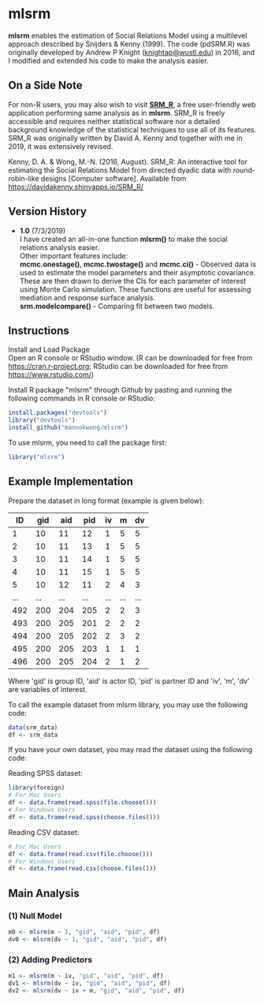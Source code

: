 # mlsrm
**mlsrm** enables the estimation of Social Relations Model using a multilevel approach described by Snijders &amp; Kenny (1999). The code (pdSRM.R) was originally developed by Andrew P Knight (knightap@wustl.edu) in 2016, and I modified and extended his code to make the analysis easier.

## On a Side Note
For non-R users, you may also wish to visit [**SRM_R**](https://davidakenny.shinyapps.io/SRM_R/), a free user-friendly web
application performing same analysis as in **mlsrm**. SRM_R is freely accessible and requires neither statistical software nor a detailed background knowledge of the statistical techniques to use all of its features. SRM_R was originally written by David A. Kenny and together with me in 2019, it was extensively revised.

Kenny, D. A. & Wong, M.-N. (2016, August). SRM_R: An interactive tool for estimating the Social Relations Model from directed dyadic data with round-robin-like designs [Computer software]. Available from https://davidakenny.shinyapps.io/SRM_R/

## Version History
+ **1.0** (7/3/2019)  
I have created an all-in-one function **mlsrm()** to make the social relations analysis easier.  
Other important features include:  
**mcmc.onestage()**, **mcmc.twostage()** and **mcmc.ci()** - Observed data is used to estimate the model parameters and their asymptotic covariance. These are then drawn to derive the CIs for each parameter of interest using Monte Carlo simulation. These functions are useful for assessing mediation and response surface analysis.  
**srm.modelcompare()** - Comparing fit between two models.

## Instructions
Install and Load Package   
Open an R console or RStudio window. (R can be downloaded for free from https://cran.r-project.org; RStudio can be downloaded for free from https://www.rstudio.com/)

Install R package "mlsrm" through Github by pasting and running the following commands in R console or RStudio:
```R
install.packages("devtools") 
library("devtools") 
install_github("mannokwong/mlsrm")  
```

To use mlsrm, you need to call the package first:
```R
library("mlsrm") 
```

## Example Implementation
Prepare the dataset in long format (example is given below): 

ID|gid|aid|pid|iv|m|dv
-|-|-|-|-|-|-
1|10|11|12|1|5|5
2|10|11|13|1|5|5
3|10|11|14|1|5|5
4|10|11|15|1|5|5
5|10|12|11|2|4|3
...|...|...|...|...|...|...
492|200|204|205|2|2|3
493|200|205|201|2|2|2
494|200|205|202|2|3|2
495|200|205|203|1|1|1
496|200|205|204|2|1|2

Where 'gid' is group ID, 'aid' is actor ID, 'pid' is partner ID and 'iv', 'm', 'dv' are variables of interest. 

To call the example dataset from mlsrm library, you may use the following code:
```R
data(srm_data)
df <- srm_data
```

If you have your own dataset, you may read the dataset using the following code:

Reading SPSS dataset:
```R
library(foreign)
# For Mac Users
df <- data.frame(read.spss(file.choose()))
# For Windows Users
df <- data.frame(read.spss(choose.files()))
```
Reading CSV dataset:
```R
# For Mac Users
df <- data.frame(read.csv(file.choose()))
# For Windows Users
df <- data.frame(read.csv(choose.files()))
```
## Main Analysis
### (1) Null Model
```R
m0 <- mlsrm(m ~ 1, "gid", "aid", "pid", df)
dv0 <- mlsrm(dv ~ 1, "gid", "aid", "pid", df)
```

### (2) Adding Predictors
```R
m1 <- mlsrm(m ~ iv, "gid", "aid", "pid", df)
dv1 <- mlsrm(dv ~ iv, "gid", "aid", "pid", df)
dv2 <- mlsrm(dv ~ iv + m, "gid", "aid", "pid", df)
```
